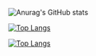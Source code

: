 
![Anurag's GitHub stats](https://github-readme-stats.vercel.app/api?username=slimtux&theme=radical&show_icons=true)

[![Top Langs](https://github-readme-stats.vercel.app/api/top-langs/?username=slimtux&hide=roff,scss,VimScript,html,javascript&layout=donut)](https://github.com/anuraghazra/github-readme-stats)

[![Top Langs](https://github-readme-stats.vercel.app/api/top-langs/?username=slimtux&hide=roff,scss,VimScript,html)](https://github.com/anuraghazra/github-readme-stats)
